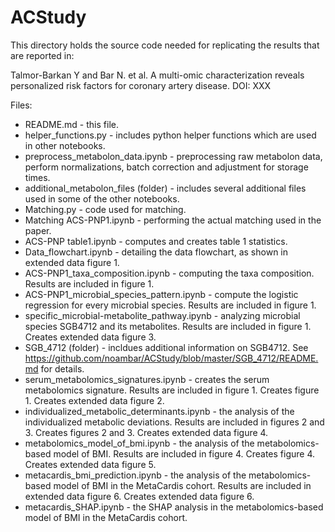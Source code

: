 # ACStudy

This directory holds the source code needed for replicating the results that are reported in:

Talmor-Barkan Y and Bar N. et al. A multi-omic characterization reveals personalized risk factors for coronary artery disease. DOI: XXX

Files:
- README.md - this file.
- helper_functions.py - includes python helper functions which are used in other notebooks.
- preprocess_metabolon_data.ipynb - preprocessing raw metabolon data, perform normalizations, batch correction and adjustment for storage times.
- additional_metabolon_files (folder) - includes several additional files used in some of the other notebooks.
- Matching.py - code used for matching.
- Matching ACS-PNP1.ipynb - performing the actual matching used in the paper.
- ACS-PNP table1.ipynb - computes and creates table 1 statistics.
- Data_flowchart.ipynb - detailing the data flowchart, as shown in extended data figure 1.
- ACS-PNP1_taxa_composition.ipynb - computing the taxa composition. Results are included in figure 1.
- ACS-PNP1_microbial_species_pattern.ipynb - compute the logistic regression for every microbial species. Results are included in figure 1.
- specific_microbial-metabolite_pathway.ipynb - analyzing microbial species SGB4712 and its metabolites. Results are included in figure 1. Creates extended data figure 3.
- SGB_4712 (folder) - incldues additional information on SGB4712. See https://github.com/noambar/ACStudy/blob/master/SGB_4712/README.md for details.
- serum_metabolomics_signatures.ipynb - creates the serum metabolomics signature. Results are included in figure 1. Creates figure 1. Creates extended data figure 2.
- individualized_metabolic_determinants.ipynb - the analysis of the individualized metabolic deviations. Results are included in figures 2 and 3. Creates figures 2 and 3. Creates extended data figure 4.
- metabolomics_model_of_bmi.ipynb - the analysis of the metabolomics-based model of BMI. Results are included in figure 4. Creates figure 4. Creates extended data figure 5.
- metacardis_bmi_prediction.ipynb - the analysis of the metabolomics-based model of BMI in the MetaCardis cohort. Results are included in extended data figure 6. Creates extended data figure 6.
- metacardis_SHAP.ipynb - the SHAP analysis in the metabolomics-based model of BMI in the MetaCardis cohort.
